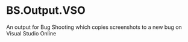 # BS.Output.VSO
An output for Bug Shooting which copies screenshots to a new bug on Visual Studio Online
